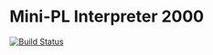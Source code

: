 # Mini-PL Interpreter 2000

[![Build Status](https://travis-ci.org/pqkallio/MiniPLInterpreter2000.svg?branch=master)](https://travis-ci.org/pqkallio/MiniPLInterpreter2000)
